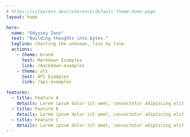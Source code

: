 ```yaml
---
# https://vitepress.dev/reference/default-theme-home-page
layout: home

hero:
  name: "Odyssey Zone"
  text: "Building thoughts into bytes."
  tagline: Charting the unknown, line by line.
  actions:
    - theme: brand
      text: Markdown Examples
      link: /markdown-examples
    - theme: alt
      text: API Examples
      link: /api-examples

features:
  - title: Feature A
    details: Lorem ipsum dolor sit amet, consectetur adipiscing elit
  - title: Feature B
    details: Lorem ipsum dolor sit amet, consectetur adipiscing elit
  - title: Feature C
    details: Lorem ipsum dolor sit amet, consectetur adipiscing elit
---
```


